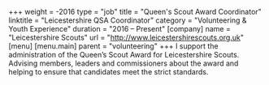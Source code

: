 +++
weight = -2016
type = "job"
title = "Queen's Scout Award Coordinator"
linktitle = "Leicestershire QSA Coordinator"
category = "Volunteering & Youth Experience"
duration = "2016 &ndash; Present"
[company]
  name = "Leicestershire Scouts"
  url = "http://www.leicestershirescouts.org.uk"
[menu]
  [menu.main]
    parent = "volunteering"
+++
I support the administration of the Queen’s Scout Award for Leicestershire Scouts. Advising members, leaders and commissioners about the award and helping to ensure that candidates meet the strict standards.
